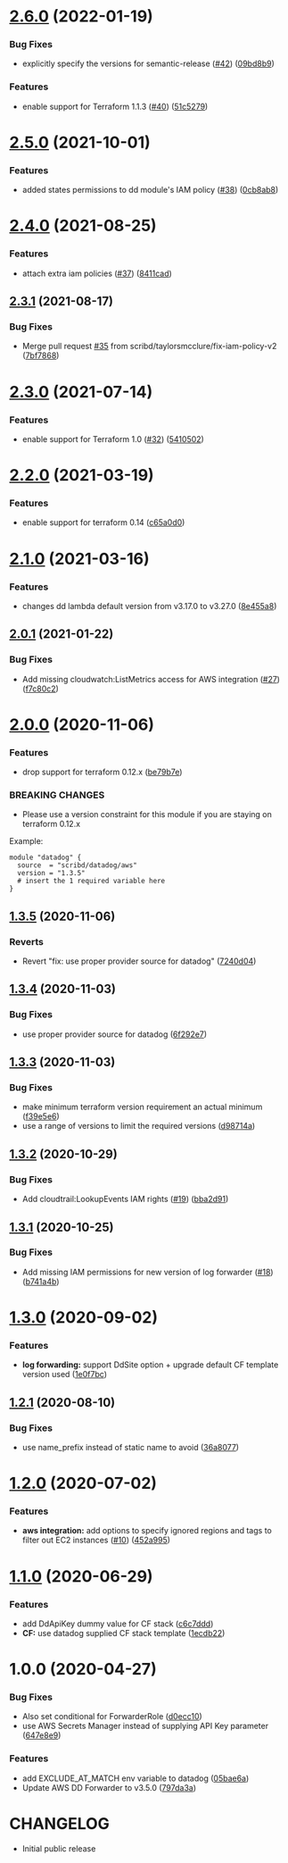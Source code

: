# [2.6.0](https://github.com/scribd/terraform-aws-datadog/compare/v2.5.0...v2.6.0) (2022-01-19)


### Bug Fixes

* explicitly specify the versions for semantic-release ([#42](https://github.com/scribd/terraform-aws-datadog/issues/42)) ([09bd8b9](https://github.com/scribd/terraform-aws-datadog/commit/09bd8b96d3b78c302756e8b05baa2589b71daa4a))


### Features

* enable support for Terraform 1.1.3 ([#40](https://github.com/scribd/terraform-aws-datadog/issues/40)) ([51c5279](https://github.com/scribd/terraform-aws-datadog/commit/51c52792eed5f4b324420429677bbe9b10b0cef0))

# [2.5.0](https://github.com/scribd/terraform-aws-datadog/compare/v2.4.0...v2.5.0) (2021-10-01)


### Features

* added states permissions to dd module's IAM policy ([#38](https://github.com/scribd/terraform-aws-datadog/issues/38)) ([0cb8ab8](https://github.com/scribd/terraform-aws-datadog/commit/0cb8ab8af13c1f7e12b3b4e71556a4773d595ce4))

# [2.4.0](https://github.com/scribd/terraform-aws-datadog/compare/v2.3.1...v2.4.0) (2021-08-25)


### Features

* attach extra iam policies ([#37](https://github.com/scribd/terraform-aws-datadog/issues/37)) ([8411cad](https://github.com/scribd/terraform-aws-datadog/commit/8411cadea20cfb5f113d9ce54c85919eff9a14e6))

## [2.3.1](https://github.com/scribd/terraform-aws-datadog/compare/v2.3.0...v2.3.1) (2021-08-17)


### Bug Fixes

* Merge pull request [#35](https://github.com/scribd/terraform-aws-datadog/issues/35) from scribd/taylorsmcclure/fix-iam-policy-v2 ([7bf7868](https://github.com/scribd/terraform-aws-datadog/commit/7bf78689e90293f4c6510025cce8cc48b8a4dafd))

# [2.3.0](https://github.com/scribd/terraform-aws-datadog/compare/v2.2.0...v2.3.0) (2021-07-14)


### Features

* enable support for Terraform 1.0 ([#32](https://github.com/scribd/terraform-aws-datadog/issues/32)) ([5410502](https://github.com/scribd/terraform-aws-datadog/commit/5410502ac1d9cc6dfc4b3c1c0bbe49895f802570))

# [2.2.0](https://github.com/scribd/terraform-aws-datadog/compare/v2.1.0...v2.2.0) (2021-03-19)


### Features

* enable support for terraform 0.14 ([c65a0d0](https://github.com/scribd/terraform-aws-datadog/commit/c65a0d04f1e7a07cf496002fc149afb9108a5c9f))

# [2.1.0](https://github.com/scribd/terraform-aws-datadog/compare/v2.0.1...v2.1.0) (2021-03-16)


### Features

* changes dd lambda default version from v3.17.0 to v3.27.0 ([8e455a8](https://github.com/scribd/terraform-aws-datadog/commit/8e455a8f217ba398a79be90a9251c59f8eb4b1fe))

## [2.0.1](https://github.com/scribd/terraform-aws-datadog/compare/v2.0.0...v2.0.1) (2021-01-22)


### Bug Fixes

* Add missing cloudwatch:ListMetrics access for AWS integration ([#27](https://github.com/scribd/terraform-aws-datadog/issues/27)) ([f7c80c2](https://github.com/scribd/terraform-aws-datadog/commit/f7c80c2c7a73fa5bf1ab7132c51ff24f3703d611))

# [2.0.0](https://github.com/scribd/terraform-aws-datadog/compare/v1.3.5...v2.0.0) (2020-11-06)


### Features

* drop support for terraform 0.12.x ([be79b7e](https://github.com/scribd/terraform-aws-datadog/commit/be79b7e612b8932dd2d7c062b864a9a5ecff1db6))


### BREAKING CHANGES

* Please use a version constraint for this module
if you are staying on terraform 0.12.x

Example:

```
module "datadog" {
  source  = "scribd/datadog/aws"
  version = "1.3.5"
  # insert the 1 required variable here
}
```

## [1.3.5](https://github.com/scribd/terraform-aws-datadog/compare/v1.3.4...v1.3.5) (2020-11-06)


### Reverts

* Revert "fix: use proper provider source for datadog" ([7240d04](https://github.com/scribd/terraform-aws-datadog/commit/7240d04b0b303948490d7eb099906e8370dfbc35))

## [1.3.4](https://github.com/scribd/terraform-aws-datadog/compare/v1.3.3...v1.3.4) (2020-11-03)


### Bug Fixes

* use proper provider source for datadog ([6f292e7](https://github.com/scribd/terraform-aws-datadog/commit/6f292e7d0b2c277c9751dce1c9806c47b1f22b89))

## [1.3.3](https://github.com/scribd/terraform-aws-datadog/compare/v1.3.2...v1.3.3) (2020-11-03)


### Bug Fixes

* make minimum terraform version requirement an actual minimum ([f39e5e6](https://github.com/scribd/terraform-aws-datadog/commit/f39e5e69bf80b47cd56ce44f4e38e54d114289b9))
* use a range of versions to limit the required versions ([d98714a](https://github.com/scribd/terraform-aws-datadog/commit/d98714af4bc1ffe55d9483eaaf0d8032d8501826))

## [1.3.2](https://github.com/scribd/terraform-aws-datadog/compare/v1.3.1...v1.3.2) (2020-10-29)


### Bug Fixes

* Add cloudtrail:LookupEvents IAM rights ([#19](https://github.com/scribd/terraform-aws-datadog/issues/19)) ([bba2d91](https://github.com/scribd/terraform-aws-datadog/commit/bba2d9104715b5559a8edf8bc8cd445313abaacb))

## [1.3.1](https://github.com/scribd/terraform-aws-datadog/compare/v1.3.0...v1.3.1) (2020-10-25)


### Bug Fixes

* Add missing IAM permissions for new version of log forwarder  ([#18](https://github.com/scribd/terraform-aws-datadog/issues/18)) ([b741a4b](https://github.com/scribd/terraform-aws-datadog/commit/b741a4b565b8ce54b545521700ff7406495df34f))

# [1.3.0](https://github.com/scribd/terraform-aws-datadog/compare/v1.2.1...v1.3.0) (2020-09-02)


### Features

* **log forwarding:** support DdSite option + upgrade default CF template version used ([1e0f7bc](https://github.com/scribd/terraform-aws-datadog/commit/1e0f7bc88f6fef7e0ab3ffc4c11a83daed60e09b))

## [1.2.1](https://github.com/scribd/terraform-aws-datadog/compare/v1.2.0...v1.2.1) (2020-08-10)


### Bug Fixes

* use name_prefix instead of static name to avoid ([36a8077](https://github.com/scribd/terraform-aws-datadog/commit/36a8077e4c527c47be04b423b1bdee0e0bc721fe))

# [1.2.0](https://github.com/scribd/terraform-aws-datadog/compare/v1.1.0...v1.2.0) (2020-07-02)


### Features

* **aws integration:** add options to specify ignored regions and tags to filter out EC2 instances ([#10](https://github.com/scribd/terraform-aws-datadog/issues/10)) ([452a995](https://github.com/scribd/terraform-aws-datadog/commit/452a995d60b06fcef38a41e3b2445097b27e71f6))

# [1.1.0](https://github.com/scribd/terraform-aws-datadog/compare/v1.0.0...v1.1.0) (2020-06-29)


### Features

* add DdApiKey dummy value for CF stack ([c6c7ddd](https://github.com/scribd/terraform-aws-datadog/commit/c6c7ddd201ca921362cfe995544661f8e23d2989))
* **CF:** use datadog supplied CF stack template ([1ecdb22](https://github.com/scribd/terraform-aws-datadog/commit/1ecdb2211b40ac8ceb4299c2f24ed603c1801942))

# 1.0.0 (2020-04-27)


### Bug Fixes

* Also set conditional for ForwarderRole ([d0ecc10](https://github.com/scribd/terraform-aws-datadog/commit/d0ecc10f3bba66be1e236486d4a6fa8b440cf9d4))
* use AWS Secrets Manager instead of supplying API Key parameter ([647e8e9](https://github.com/scribd/terraform-aws-datadog/commit/647e8e9dd8d8d0dc953f64c86fed25ceebf1fead))


### Features

* add EXCLUDE_AT_MATCH env variable to datadog ([05bae6a](https://github.com/scribd/terraform-aws-datadog/commit/05bae6aa446ff485c1f231adcb72623944cbd11f))
* Update AWS DD Forwarder to v3.5.0 ([797da3a](https://github.com/scribd/terraform-aws-datadog/commit/797da3a8a50cbd9b3f09677fc3e1639ffbad7187))

# CHANGELOG

<!--- next entry here -->

- Initial public release
